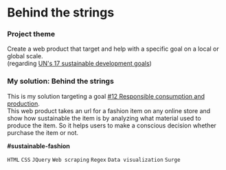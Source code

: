 # Behind the strings

### Project theme
Create a web product that target and help with a specific goal on a local or global scale.\
(regarding [UN's 17 sustainable development goals](https://sdgs.un.org/goals))

### My solution: Behind the strings
This is my solution targeting a goal [#12 Responsible consumption and production](https://sdgs.un.org/goals/goal12).\
This web product takes an url for a fashion item on any online store and show how sustainable the item is by analyzing what material used to produce the item. So it helps users to make a conscious decision whether purchase the item or not. 

**#sustainable-fashion**

`HTML` `CSS` `JQuery` 
`Web scraping` `Regex` `Data visualization` `Surge` 
